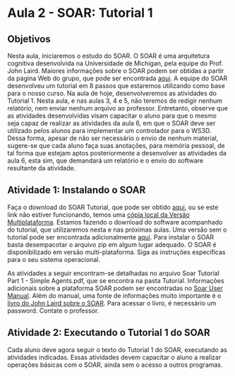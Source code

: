 # Aula 2 - SOAR: Tutorial 1

## Objetivos

Nesta aula, iniciaremos o estudo do SOAR. O SOAR é uma arquitetura cognitiva desenvolvida na Universidade de Michigan, pela equipe do Prof. John Laird. Maiores informações sobre o SOAR podem ser obtidas a partir da página Web do grupo, que pode ser encontrada [aqui](https://soar.eecs.umich.edu/). A equipe do SOAR desenvolveu um tutorial em 8 passos que estaremos utilizando como base para o nosso curso. Na aula de hoje, desenvolveremos as atividades do Tutorial 1. Nesta aula, e nas aulas 3, 4 e 5, não teremos de redigir nenhum relatório, nem enviar nenhum arquivo ao professor. Entretanto, observe que as atividades desenvolvidas visam capacitar o aluno para que o mesmo seja capaz de realizar as atividades da aula 6, em que o SOAR deve ser utilizado pelos alunos para implementar um controlador para o WS3D. Dessa forma, apesar de não ser necessário o envio de nenhum material, sugere-se que cada aluno faça suas anotações, para memória pessoal, de tal forma que estejam aptos posteriormente a desenvolver as atividades da aula 6, esta sim, que demandará um relatório e o envio do software resultante da atividade.

## Atividade 1: Instalando o SOAR

Faça o download do SOAR Tutorial, que pode ser obtido [aqui](https://soar.eecs.umich.edu/articles/downloads/soar-suite/228-soar-tutorial-9-6-0), ou se este link não estiver funcionando, temos uma [cópia local da Versão Multiplataforma](http://faculty.dca.fee.unicamp.br/gudwin/sites/faculty.dca.fee.unicamp.br.gudwin/files/ia941/SoarTutorial_9.6.0-Multiplatform_64bit.zip). Estamos fazendo o download do software acompanhado do tutorial, que utilizaremos nesta e nas próximas aulas. Uma versão sem o tutorial pode ser encontrada adicionalmente [aqui](https://soar.eecs.umich.edu/articles/downloads/soar-suite/227-soar-suite-9-6-0). Para instalar o SOAR basta desempacotar o arquivo zip em algum lugar adequado. O SOAR é disponibilizado em versão multi-plataforma. Siga as instruções específicas para o seu sistema operacional.

As atividades a seguir encontram-se detalhadas no arquivo Soar Tutorial Part 1 - Simple Agents.pdf, que se encontra na pasta Tutorial.  Informações adicionais sobre a plataforma SOAR podem ser encontradas no [Soar User Manual](http://soar.eecs.umich.edu/downloads/Documentation/SoarManual.pdf). Além do manual, uma fonte de informações muito importante é o [livro do John Laird sobre o SOAR](http://www.dca.fee.unicamp.br/~gudwin/courses/IA941/resources/%5bLaird%202012%5d%20The%20SOAR%20Cognitive%20Architecture%20(book).pdf). Para acessar o livro, é necessário um password. Contate o professor.

## Atividade 2: Executando o Tutorial 1 do SOAR

Cada aluno deve agora seguir o texto do Tutorial 1 do SOAR, executando as atividades indicadas. Essas atividades devem capacitar o aluno a realizar operações básicas com o SOAR, ainda sem o acesso a outros programas.